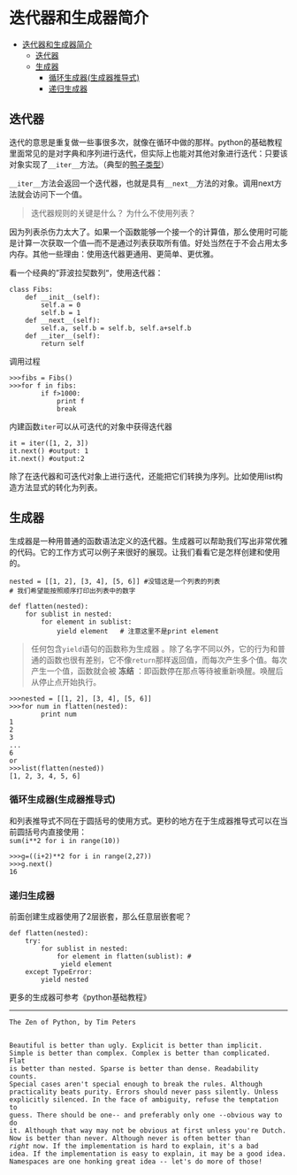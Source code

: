 <h1 id="迭代器和生成器简介">迭代器和生成器简介</h1>
<div class="toc"><ul><li><a href="#迭代器和生成器简介">迭代器和生成器简介</a><ul><li><a href="#迭代器">迭代器</a></li><li><a href="#生成器">生成器</a><ul><li><a href="#循环生成器生成器推导式">循环生成器(生成器推导式)</a></li><li><a href="#递归生成器">递归生成器</a></li></ul></li></ul></li></ul></div><h2 id="迭代器">迭代器</h2>
<p>迭代的意思是重复做一些事很多次，就像在循环中做的那样。python的基础教程里面常见的是对字典和序列进行迭代，但实际上也能对其他对象进行迭代：只要该对象实现了<code>__iter__</code>方法。（典型的<a href="https://zh.wikipedia.org/wiki/%E9%B8%AD%E5%AD%90%E7%B1%BB%E5%9E%8B">鸭子类型</a>）</p>
<p><code>__iter__</code>方法会返回一个迭代器，也就是具有<code>__next__</code>方法的对象。调用next方法就会访问下一个值。</p>
<blockquote>
<p>迭代器规则的关键是什么？ 为什么不使用列表？</p>
</blockquote>
<p>因为列表杀伤力太大了。如果一个函数能够一个接一个的计算值，那么使用时可能是计算一次获取一个值—而不是通过列表获取所有值。好处当然在于不会占用太多内存。其他一些理由：使用迭代器更通用、更简单、更优雅。</p>
<p>看一个经典的”菲波拉契数列“，使用迭代器：</p>
<pre class=" language-py"><code class="prism  language-py"><span class="token keyword">class</span> Fibs<span class="token punctuation">:</span>
	<span class="token keyword">def</span> __init__<span class="token punctuation">(</span>self<span class="token punctuation">)</span><span class="token punctuation">:</span>
		self<span class="token punctuation">.</span><span class="token number">a</span> <span class="token operator">=</span> <span class="token number">0</span>
		self<span class="token punctuation">.</span><span class="token number">b</span> <span class="token operator">=</span> <span class="token number">1</span>
	<span class="token keyword">def</span> __next__<span class="token punctuation">(</span>self<span class="token punctuation">)</span><span class="token punctuation">:</span>
		self<span class="token punctuation">.</span><span class="token number">a</span><span class="token punctuation">,</span> self<span class="token punctuation">.</span><span class="token number">b</span> <span class="token operator">=</span> self<span class="token punctuation">.</span><span class="token number">b</span><span class="token punctuation">,</span> self<span class="token punctuation">.</span><span class="token number">a</span><span class="token operator">+</span>self<span class="token punctuation">.</span><span class="token number">b</span>
	<span class="token keyword">def</span> __iter__<span class="token punctuation">(</span>self<span class="token punctuation">)</span><span class="token punctuation">:</span>
		<span class="token keyword">return</span> self
</code></pre>
<p>调用过程</p>
<pre><code>&gt;&gt;&gt;fibs = Fibs()
&gt;&gt;&gt;for f in fibs:
		if f&gt;1000:
			print f
			break
</code></pre>
<p>内建函数<code>iter</code>可以从可迭代的对象中获得迭代器</p>
<pre class=" language-py"><code class="prism  language-py">it <span class="token operator">=</span> iter<span class="token punctuation">(</span><span class="token punctuation">[</span><span class="token number">1</span><span class="token punctuation">,</span> <span class="token number">2</span><span class="token punctuation">,</span> <span class="token number">3</span><span class="token punctuation">]</span><span class="token punctuation">)</span>
it<span class="token punctuation">.</span>next<span class="token punctuation">(</span><span class="token punctuation">)</span> <span class="token comment" spellcheck="true">#output: 1
</span>it<span class="token punctuation">.</span>next<span class="token punctuation">(</span><span class="token punctuation">)</span> <span class="token comment" spellcheck="true">#output:2
</span></code></pre>
<p>除了在迭代器和可迭代对象上进行迭代，还能把它们转换为序列。比如使用list构造方法显式的转化为列表。</p>
<h2 id="生成器">生成器</h2>
<p>生成器是一种用普通的函数语法定义的迭代器。生成器可以帮助我们写出非常优雅的代码。它的工作方式可以例子来很好的展现。让我们看看它是怎样创建和使用的。</p>
<pre class=" language-py"><code class="prism  language-py">nested <span class="token operator">=</span> <span class="token punctuation">[</span><span class="token punctuation">[</span><span class="token number">1</span><span class="token punctuation">,</span> <span class="token number">2</span><span class="token punctuation">]</span><span class="token punctuation">,</span> <span class="token punctuation">[</span><span class="token number">3</span><span class="token punctuation">,</span> <span class="token number">4</span><span class="token punctuation">]</span><span class="token punctuation">,</span> <span class="token punctuation">[</span><span class="token number">5</span><span class="token punctuation">,</span> <span class="token number">6</span><span class="token punctuation">]</span><span class="token punctuation">]</span> <span class="token comment" spellcheck="true">#没错这是一个列表的列表
</span><span class="token comment" spellcheck="true"># 我们希望能按照顺序打印出列表中的数字
</span>
<span class="token keyword">def</span> flatten<span class="token punctuation">(</span>nested<span class="token punctuation">)</span><span class="token punctuation">:</span>
	<span class="token keyword">for</span> sublist <span class="token keyword">in</span> nested<span class="token punctuation">:</span>
		<span class="token keyword">for</span> element <span class="token keyword">in</span> sublist<span class="token punctuation">:</span>
			<span class="token keyword">yield</span> element   <span class="token comment" spellcheck="true"># 注意这里不是print element
</span></code></pre>
<blockquote>
<p>任何包含<code>yield</code>语句的函数称为生成器 。除了名字不同以外，它的行为和普通的函数也很有差别，它不像<code>return</code>那样返回值，而每次产生多个值。每次产生一个值，函数就会被 <strong>冻结</strong> ：即函数停在那点等待被重新唤醒。唤醒后从停止点开始执行。</p>
</blockquote>
<pre><code>&gt;&gt;&gt;nested = [[1, 2], [3, 4], [5, 6]]
&gt;&gt;&gt;for num in flatten(nested):
		print num
1
2
3
...
6
or
&gt;&gt;&gt;list(flatten(nested))
[1, 2, 3, 4, 5, 6]
</code></pre>
<h3 id="循环生成器生成器推导式">循环生成器(生成器推导式)</h3>
<p>和列表推导式不同在于圆括号的使用方式。更秒的地方在于生成器推导式可以在当前圆括号内直接使用：<br>
<code>sum(i**2 for i in range(10))</code></p>
<pre><code>&gt;&gt;&gt;g=((i+2)**2 for i in range(2,27))
&gt;&gt;&gt;g.next()
16
</code></pre>
<h3 id="递归生成器">递归生成器</h3>
<p>前面创建生成器使用了2层嵌套，那么任意层嵌套呢？</p>
<pre class=" language-py"><code class="prism  language-py"><span class="token keyword">def</span> flatten<span class="token punctuation">(</span>nested<span class="token punctuation">)</span><span class="token punctuation">:</span>
	<span class="token keyword">try</span><span class="token punctuation">:</span>
		<span class="token keyword">for</span> sublist <span class="token keyword">in</span> nested<span class="token punctuation">:</span>
			<span class="token keyword">for</span> element <span class="token keyword">in</span> flatten<span class="token punctuation">(</span>sublist<span class="token punctuation">)</span><span class="token punctuation">:</span> <span class="token comment" spellcheck="true"># 
</span>				<span class="token keyword">yield</span> element
	<span class="token keyword">except</span> TypeError<span class="token punctuation">:</span>
		<span class="token keyword">yield</span> nested
</code></pre>
<p>更多的生成器可参考《python基础教程》</p>
<hr>
<pre><code>The Zen of Python, by Tim Peters

Beautiful is better than ugly.
Explicit is better than implicit.
Simple is better than complex.
Complex is better than complicated.
Flat is better than nested.
Sparse is better than dense.
Readability counts.
Special cases aren't special enough to break the rules.
Although practicality beats purity.
Errors should never pass silently.
Unless explicitly silenced.
In the face of ambiguity, refuse the temptation to guess.
There should be one-- and preferably only one --obvious way to do it.
Although that way may not be obvious at first unless you're Dutch.
Now is better than never.
Although never is often better than *right* now.
If the implementation is hard to explain, it's a bad idea.
If the implementation is easy to explain, it may be a good idea.
Namespaces are one honking great idea -- let's do more of those!
</code></pre>